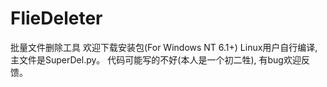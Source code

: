 # FlieDeleter
批量文件删除工具
欢迎下载安装包(For Windows NT 6.1+)
Linux用户自行编译, 主文件是SuperDel.py。
代码可能写的不好(本人是一个初二牲), 有bug欢迎反馈。
